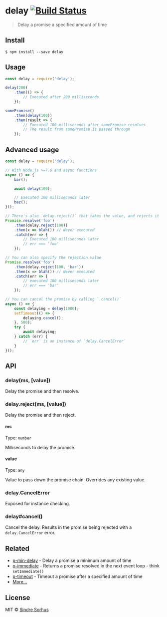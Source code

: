 # delay [![Build Status](https://travis-ci.org/sindresorhus/delay.svg?branch=master)](https://travis-ci.org/sindresorhus/delay)

> Delay a promise a specified amount of time


## Install

```
$ npm install --save delay
```


## Usage

```js
const delay = require('delay');

delay(200)
	.then(() => {
		// Executed after 200 milliseconds
	});

somePromise()
	.then(delay(100))
	.then(result => {
		// Executed 100 milliseconds after somePromise resolves
		// The result from somePromise is passed through
	});
```


## Advanced usage

```js
const delay = require('delay');

// With Node.js >=7.6 and async functions
async () => {
	bar();

	await delay(100);

	// Executed 100 milliseconds later
	baz();
}();

// There's also `delay.reject()` that takes the value, and rejects it `ms` later
Promise.resolve('foo')
	.then(delay.reject(100))
	.then(x => blah()) // Never executed
	.catch(err => {
		// Executed 100 milliseconds later
		// err === 'foo'
	});

// You can also specify the rejection value
Promise.resolve('foo')
	.then(delay.reject(100, 'bar'))
	.then(x => blah()) // Never executed
	.catch(err => {
		// executed 100 milliseconds later
		// err === 'bar'
	});

// You can cancel the promise by calling `.cancel()`
async () => {
	const delaying = delay(1000);
	setTimeout(() => {
		delaying.cancel();
	}, 500);
	try {
		await delaying;
	} catch (err) {
		// `err` is an instance of `delay.CancelError`
	}
}();
```


## API

### delay(ms, [value])

Delay the promise and then resolve.

### delay.reject(ms, [value])

Delay the promise and then reject.

#### ms

Type: `number`

Milliseconds to delay the promise.

#### value

Type: `any`

Value to pass down the promise chain. Overrides any existing value.

### delay.CancelError

Exposed for instance checking.

### delay#cancel()

Cancel the delay. Results in the promise being rejected with a `delay.CancelError` error.


## Related

- [p-min-delay](https://github.com/sindresorhus/p-min-delay) - Delay a promise a minimum amount of time
- [p-immediate](https://github.com/sindresorhus/p-immediate) - Returns a promise resolved in the next event loop - think `setImmediate()`
- [p-timeout](https://github.com/sindresorhus/p-timeout) - Timeout a promise after a specified amount of time
- [More…](https://github.com/sindresorhus/promise-fun)


## License

MIT © [Sindre Sorhus](https://sindresorhus.com)

